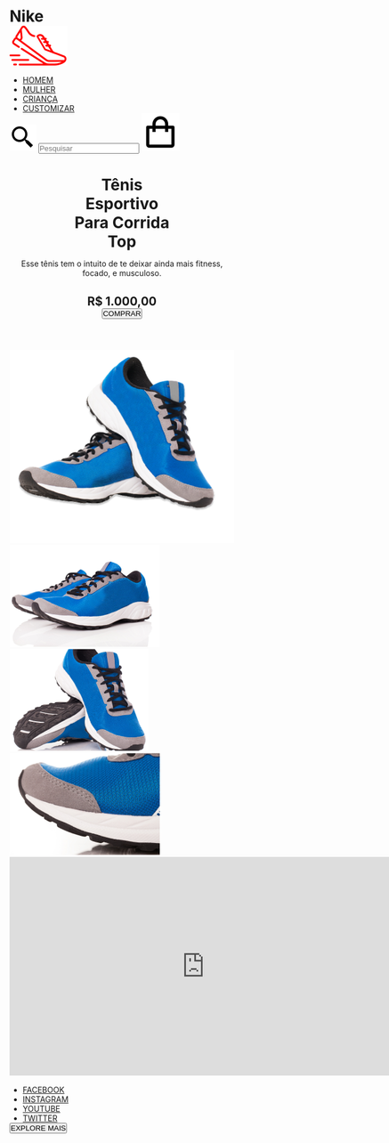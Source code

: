 # Nike
<!DOCTYPE html>
<html lang="en">
  <head>
    <meta charset="UTF-8" />
    <meta http-equiv="X-UA-Compatible" content="IE=edge" />
    <meta name="viewport" content="width=device-width, initial-scale=1.0" />
    <link rel="preconnect" href="https://fonts.googleapis.com" />
    <link rel="preconnect" href="https://fonts.gstatic.com" crossorigin />
    <link
      href="https://fonts.googleapis.com/css2?family=Roboto:wght@400;700&display=swap"
      rel="stylesheet"
    />
    <link rel="stylesheet" href="style.css" />
    <title>Nike</title>
  </head>
  <body>
    <style>
      *{
  margin: 0;
  padding: 0;
  box-sizing: border-box;
}

:root {
  --button: #FF0000;
  --main-background:  #C4C4C4;
  --background: #E5E5E5;
  --text: #000;
  --footer: #000;
  --text-description: #9C9696;
}

body{
  width: 90rem;
  height: 67.5rem;

  font-family: 'Roboto', sans-serif;

  background: var(--background);
  
  display: grid;
  grid-template-areas: 
     "nav main"
     "header main"
     "footer footer"  
  ;
}

#nav{
  position: absolute;
  grid-area: nav;
  display: flex;
  width: 82.5rem;
  height: 3rem;
  margin-inline: 3.75rem;
  margin-top: 2.43rem;
  justify-content: space-between;
  align-items: center;
}

.list{
  display: flex;
  gap: 5rem;
  margin-left: 4rem;
  text-align: center;
  list-style-type: none;

  font-weight: 700;
  font-size: 1.5rem;
  line-height: 1.75rem;
}

.list a{
  text-decoration: none;
  color: var(--text);
}

#nav input{
  width: 13.75rem;
  height: 2.81rem;

  margin-right: 5.12rem;
  padding-left: 2.62rem;

  font-family: 'Roboto', sans-serif;
  font-weight: 500;
  font-size: 1.12rem;

  border: none;
}

.lupa{
  position: relative;
  left: 5rem;
}

main{
  grid-area: main ;
  width: 56.25rem;
  height: 57.12rem;
  background: var(--main-background);
  margin-left: auto; 
}

main img{
  margin-top: 10.7rem;
}

.first{
  width: 37.31rem;
  height: 31.8rem;
  /* align-items: center; */
  margin-left: 7rem;
}

.photos{
  width: 16rem;
  position: relative;
  bottom: 10rem;
  margin-left: 1.12rem;
  display: flex;
  justify-content: space-between;
  gap: 2.31rem;

  cursor: pointer;
}

#main .choice{
  height: 11.74rem;
  border-bottom: 0.25rem solid var(--button);
}

header{
  grid-area: header;
  width: 22.31rem;
  height: 33.31rem;
  margin-left: 6.93rem;
  position: relative;
  bottom: 10rem;
}

header h1{
  margin-bottom: 1.31rem;
  font-size: 3.75rem;
  color: var(--text);
}

header p{
  margin-bottom: 1.31rem;
  font-size: 1rem;
  font-weight: 700;
  color: var(--text-description);
}

header h2{
  margin-bottom: 1.87rem;
  font-size: 2.5rem;
  font-weight: 700;
  color: var(--text);
}

header button{
  width: 17.12rem;
  height: 5.62rem;

  background-color: var(--button);
  
  border: none;
  color: var(--background);

  font-family: 'Roboto', sans-serif;
  font-size: 1.5rem;
  font-weight: 700;

  cursor: pointer;
}

footer{
  grid-area: footer;
  height: 10.39rem;
  display: flex;
} 

footer iframe{
  width: 15.62rem;
  height: 10.39rem;
}

.contact{
  display: flex;
  gap: 5.6rem;
  list-style-type: none;
  margin-top: 4.43rem;
  margin-left: 2.9rem;
}

.contact a{
  text-decoration: none;
  color: var(--text);
  font-family: 'Roboto', sans-serif;
  font-size: 1.12rem;
  font-weight: 700;
}

footer button{
  width: 27.31rem;
  height: 10.4rem;
  margin-left: 12rem;
  
  
  background-color: var(--footer);
  color: var(--background);
  border: 1rem var(--footer);

  font-size: 1.5rem;
  font-weight: 700;

  cursor: pointer;
}
    </style>
    <nav id="nav">
      <a href="#"><img src="/assets/logo.svg" alt="tenis" /></a>
      <ul class="list">
        <li><a href="#">HOMEM</a></li>
        <li><a href="#">MULHER</a></li>
        <li><a href="#">CRIANÇA</a></li>
        <li><a href="#">CUSTOMIZAR</a></li>
      </ul>
      <img class="lupa" src="/assets/icon-search.svg" alt="" />
      <input type="search" placeholder="Pesquisar" />
      <a href="#"><img src="/assets/icon-bag.svg" alt="" /></a>
    </nav>
    <header id="header">
      <h1>
        Tênis <br />
        Esportivo <br />
        Para Corrida <br />
        Top
      </h1>
      <p>
        Esse tênis tem o intuito de te deixar ainda mais fitness, focado, e
        musculoso.
      </p>
      <h2>R$ 1.000,00</h2>
      <button>COMPRAR</button>
    </header>
    <main id="main">
      <img class="first" src="/assets/tenis-1-ampliado.png" alt="" />
      <div class="photos">
        <img src="/assets/tenis-1-galeria.png" alt="" />
        <img class="choice" src="/assets/tenis-2-galeria.png" alt="" />
        <img src="/assets/tenis-3-galeria.png" alt="" />
      </div>
    </main>
    <footer id="footer">
      <iframe
        width="699"
        height="393"
        src="https://www.youtube.com/embed/S1-QwIRjM-A"
        title="YouTube video player"
        frameborder="0"
        allow="accelerometer; autoplay; clipboard-write; encrypted-media; gyroscope; picture-in-picture"
        allowfullscreen
      ></iframe>
      <ul class="contact">
        <li><a href="#">FACEBOOK</a></li>
        <li><a href="#">INSTAGRAM</a></li>
        <li><a href="#">YOUTUBE</a></li>
        <li><a href="#">TWITTER</a></li>
      </ul>
      <button>EXPLORE MAIS</button>
    </footer>
  </body>
</html>
